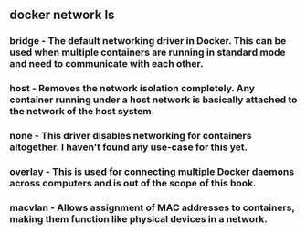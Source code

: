 ## docker network ls

### bridge - The default networking driver in Docker. This can be used when multiple containers are running in standard mode and need to communicate with each other.

### host - Removes the network isolation completely. Any container running under a host network is basically attached to the network of the host system.

### none - This driver disables networking for containers altogether. I haven't found any use-case for this yet.

### overlay - This is used for connecting multiple Docker daemons across computers and is out of the scope of this book.

### macvlan - Allows assignment of MAC addresses to containers, making them function like physical devices in a network.